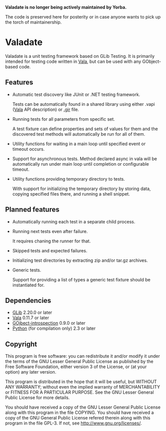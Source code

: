 **Valadate is no longer being actively maintained by Yorba.**

The code is preserved here for posterity or in case anyone wants to pick up the
torch of maintainership.

Valadate
========

Valadate is a unit testing framework based on GLib Testing. It is primarily
intended for testing code written in [Vala][vala], but can be used with any
GObject-based code.

Features
--------

  * Automatic test discovery like JUnit or .NET testing framework.

    Tests can be automatically found in a shared library using either
    .vapi ([Vala][vala] API description) or [.gir][gir] file.

  * Running tests for all parameters from specific set.

    A test fixture can define properties and sets of values for them and the
    discovered test methods will automatically be run for all of them.

  * Utility functions for waiting in a main loop until specified event or
    timeout occurs.

  * Support for asynchronous tests. Method declared async in vala will be
    automatically run under main loop until completion or configurable
    timeout.

  * Utility functions providing temporary directory to tests.

    With support for initializing the temporary directory by storing data,
    copying specified files there, and running a shell snippet.

Planned features
----------------

  * Automatically running each test in a separate child process.

  * Running next tests even after failure.

    It requires chaning the runner for that.

  * Skipped tests and expected failures.

  * Initializing test directories by extracting zip and/or tar.gz
    archives.

  * Generic tests.

    Support for providing a list of types a generic test fixture should be
    instantiated for. 

Dependencies
------------

  * [GLib][glib] 2.20.0 or later
  * [Vala][vala] 0.11.7 or later
  * [GOjbect-introspection][gir] 0.9.0 or later
  * [Python][python] (for compilation only) 2.3 or later

Copyright
---------

This program is free software: you can redistribute it and/or modify
it under the terms of the GNU Lesser General Public License as published
by the Free Software Foundation, either version 3 of the License, or (at
your option) any later version.

This program is distributed in the hope that it will be useful,
but WITHOUT ANY WARRANTY; without even the implied warranty of
MERCHANTABILITY or FITNESS FOR A PARTICULAR PURPOSE.  See the
GNU Lesser General Public License for more details.

You should have received a copy of the GNU Lesser General Public License
along with this program in the file COPYING.  You should have received
a copy of the GNU General Public License refered therein along with this
program in the file GPL-3.  If not, see <http://www.gnu.org/licenses/>.

[vala]: http://live.gnome.org/Vala
[gir]: http://live.gnome.org/GObjectIntrospection
[glib]: http://www.gtk.org/ (The GTK+ Project)
[python]: http://www.python.org

